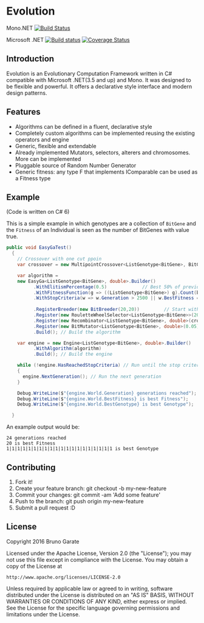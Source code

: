 # Evolution

Mono.NET [![Build Status](https://travis-ci.org/bgarate/Evolution.svg?branch=master)](https://travis-ci.org/bgarate/Evolution)

Microsoft .NET [![Build status](https://ci.appveyor.com/api/projects/status/uhabegnl9qrlo2ma?svg=true)](https://ci.appveyor.com/project/bgarate/evolution) [![Coverage Status](https://coveralls.io/repos/github/bgarate/Evolution/badge.svg?branch=master)](https://coveralls.io/github/bgarate/Evolution?branch=master)

## Introduction

Evolution is an Evolutionary Computation Framework written in C# compatible with Microsoft .NET(3.5 and up) and Mono. It was designed to be flexible and powerful. It offers a declarative style interface and modern design patterns.

## Features

- Algorithms can be defined in a fluent, declarative style
- Completely custom algorithms can be implemented reusing the existing operators and engine
- Generic, flexible and extendable
- Already implemented Mutators, selectors, alterers and chromosomes. More can be implemented
- Pluggable source of Random Number Generator
- Generic fitness: any type F that implements IComparable<F> can be used as a Fitness type

## Example
(Code is written on C# 6)

This is a simple example in which genotypes are a collection of `BitGene` and the `Fitness` of an Individual is seen as the number of BitGenes with value true.

````c#
public void EasyGaTest()
  {
    // Crossover with one cut ppoin 
    var crossover = new MultipointCrossover<ListGenotype<BitGene>, BitGene, double>(1);

    var algorithm =
    new EasyGa<ListGenotype<BitGene>, double>.Builder()
          .WithElitismPercentage(0.5)             // Best 50% of previous population remains
          .WithFitnessFunction(g => ((ListGenotype<BitGene>) g).Count(b => b.Value))  // Fitness is # of Genes with value 'true'
          .WithStopCriteria(w => w.Generation > 2500 || w.BestFitness == 20) // Stop if I reach a Genotype full of genes with value 'true'
                                                                            // or generation 2501
          .RegisterBreeder(new BitBreeder(20,20))         // Start with 20 individuals with 20 BitGenes
          .Register(new RouletteWheelSelector<ListGenotype<BitGene>>(20)) // Select 20 individuals with RouletteWheelSelector (Fitness Proportionate Selection)
          .Register(new Recombinator<ListGenotype<BitGene>, double>(crossover, 2, 10)) // Apply the crossover operation 10 times taking two parents each time
          .Register(new BitMutator<ListGenotype<BitGene>, double>(0.05)) // Mutation with a 5% probability over all population's genes
          .Build(); // Build the algorithm

    var engine = new Engine<ListGenotype<BitGene>, double>.Builder()
          .WithAlgorithm(algorithm)
          .Build(); // Build the engine

    while (!engine.HasReachedStopCriteria) // Run until the stop criteria is met
    {
      engine.NextGeneration(); // Run the next generation
    }

    Debug.WriteLine($"{engine.World.Generation} generations reached");
    Debug.WriteLine($"{engine.World.BestFitness} is best Fitness");
    Debug.WriteLine($"{engine.World.BestGenotype} is best Genotype");

  }
````

An example output would be:

````
24 generations reached
20 is best Fitness
1|1|1|1|1|1|1|1|1|1|1|1|1|1|1|1|1|1|1|1 is best Genotype
````

## Contributing

1. Fork it!
2. Create your feature branch: git checkout -b my-new-feature
3. Commit your changes: git commit -am 'Add some feature'
4. Push to the branch: git push origin my-new-feature
5. Submit a pull request :D

## License

Copyright 2016 Bruno Garate

Licensed under the Apache License, Version 2.0 (the "License");
you may not use this file except in compliance with the License.
You may obtain a copy of the License at

    http://www.apache.org/licenses/LICENSE-2.0

Unless required by applicable law or agreed to in writing, software
distributed under the License is distributed on an "AS IS" BASIS,
WITHOUT WARRANTIES OR CONDITIONS OF ANY KIND, either express or implied.
See the License for the specific language governing permissions and
limitations under the License.
